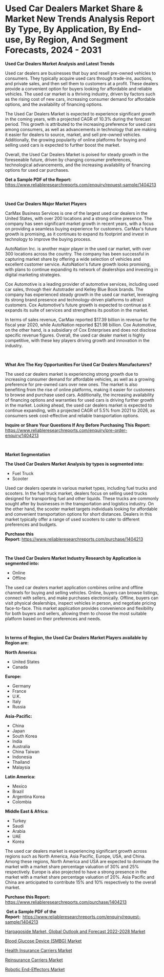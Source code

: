 <p><h1>Used Car Dealers Market Share & Market New Trends Analysis Report By Type, By Application, By End-use, By Region, And Segment Forecasts, 2024 - 2031</h1></p><p><strong>Used Car Dealers Market Analysis and Latest Trends</strong></p>
<p><p>Used car dealers are businesses that buy and resell pre-owned vehicles to consumers. They typically acquire used cars through trade-ins, auctions, and private sales, and then sell them to customers at a profit. These dealers provide a convenient option for buyers looking for affordable and reliable vehicles. The used car market is a thriving industry, driven by factors such as the rising cost of new cars, increasing consumer demand for affordable options, and the availability of financing options.</p><p>The Used Car Dealers Market is expected to experience significant growth in the coming years, with a projected CAGR of 10.3% during the forecast period. This growth is attributed to the increasing preference for used cars among consumers, as well as advancements in technology that are making it easier for dealers to source, market, and sell pre-owned vehicles. Additionally, the growing popularity of online platforms for buying and selling used cars is expected to further boost the market.</p><p>Overall, the Used Car Dealers Market is poised for steady growth in the foreseeable future, driven by changing consumer preferences, technological advancements, and the increasing availability of financing options for used car purchases.</p></p>
<p><strong>Get a Sample PDF of the Report:&nbsp;</strong> <a href="https://www.reliableresearchreports.com/enquiry/request-sample/1404213">https://www.reliableresearchreports.com/enquiry/request-sample/1404213</a></p>
<p>&nbsp;</p>
<p><strong>Used Car Dealers Major Market Players</strong></p>
<p><p>CarMax Business Services is one of the largest used car dealers in the United States, with over 200 locations and a strong online presence. The company has seen significant market growth in recent years, with a focus on providing a seamless buying experience for customers. CarMax's future growth is promising, as it continues to expand its footprint and invest in technology to improve the buying process.</p><p>AutoNation Inc. is another major player in the used car market, with over 300 locations across the country. The company has been successful in capturing market share by offering a wide selection of vehicles and excellent customer service. AutoNation's future growth looks promising, with plans to continue expanding its network of dealerships and investing in digital marketing strategies.</p><p>Cox Automotive is a leading provider of automotive services, including used car sales, through their Autotrader and Kelley Blue Book brands. The company has experienced steady growth in the used car market, leveraging its strong brand presence and technology-driven platforms to attract customers. Cox Automotive's future growth is expected to continue as it expands its suite of services and strengthens its position in the market.</p><p>In terms of sales revenue, CarMax reported $17.39 billion in revenue for the fiscal year 2020, while AutoNation reported $21.98 billion. Cox Automotive, on the other hand, is a subsidiary of Cox Enterprises and does not disclose specific revenue figures. Overall, the used car dealer market is highly competitive, with these key players driving growth and innovation in the industry.</p></p>
<p>&nbsp;</p>
<p><strong>What Are The Key Opportunities For Used Car Dealers Manufacturers?</strong></p>
<p><p>The used car dealers market is experiencing strong growth due to increasing consumer demand for affordable vehicles, as well as a growing preference for pre-owned cars over new ones. The market is also benefiting from the rise of online platforms, making it easier for customers to browse and purchase used cars. Additionally, the increasing availability of financing options and warranties for used cars is driving further growth in the market. Looking ahead, the used car dealers market is expected to continue expanding, with a projected CAGR of 5.5% from 2021 to 2026, as consumers seek cost-effective and reliable transportation options.</p></p>
<p><strong>Inquire or Share Your Questions If Any Before Purchasing This Report:</strong> <a href="https://www.reliableresearchreports.com/enquiry/pre-order-enquiry/1404213">https://www.reliableresearchreports.com/enquiry/pre-order-enquiry/1404213</a></p>
<p>&nbsp;</p>
<p><strong>Market Segmentation</strong></p>
<p><strong>The Used Car Dealers Market Analysis by types is segmented into:</strong></p>
<p><ul><li>Fuel Truck</li><li>Scooter</li></ul></p>
<p><p>Used car dealers operate in various market types, including fuel trucks and scooters. In the fuel truck market, dealers focus on selling used trucks designed for transporting fuel and other liquids. These trucks are commonly sought after by businesses in the transportation and logistics industry. On the other hand, the scooter market targets individuals looking for affordable and convenient transportation options for short distances. Dealers in this market typically offer a range of used scooters to cater to different preferences and budgets.</p></p>
<p><strong>Purchase this Report:&nbsp;</strong><a href="https://www.reliableresearchreports.com/purchase/1404213">https://www.reliableresearchreports.com/purchase/1404213</a></p>
<p>&nbsp;</p>
<p><strong>The Used Car Dealers Market Industry Research by Application is segmented into:</strong></p>
<p><ul><li>Online</li><li>Offline</li></ul></p>
<p><p>The used car dealers market application combines online and offline channels for buying and selling vehicles. Online, buyers can browse listings, connect with sellers, and make purchases electronically. Offline, buyers can visit physical dealerships, inspect vehicles in person, and negotiate pricing face-to-face. This market application provides convenience and flexibility for both buyers and sellers, allowing them to choose the most suitable platform based on their preferences and needs.</p></p>
<p>&nbsp;</p>
<p><strong>In terms of Region, the Used Car Dealers Market Players available by Region are:</strong></p>
<p>
    <p> <strong> North America: </strong>
        <ul>
            <li>United States</li>
            <li>Canada</li>
        </ul>
        </p> 
    <p> <strong> Europe: </strong>
        <ul>
            <li>Germany</li>
            <li>France</li>
            <li>U.K.</li>
            <li>Italy</li>
            <li>Russia</li>
        </ul>
        </p> 
    <p> <strong> Asia-Pacific: </strong>
        <ul>
            <li>China</li>
            <li>Japan</li>
            <li>South Korea</li>
            <li>India</li>
            <li>Australia</li>
            <li>China Taiwan</li>
            <li>Indonesia</li>
            <li>Thailand</li>
            <li>Malaysia</li>
        </ul>
        </p> 
    <p> <strong> Latin America: </strong>
        <ul>
            <li>Mexico</li>
            <li>Brazil</li>
            <li>Argentina Korea</li>
            <li>Colombia</li>
        </ul>
        </p> 
    <p> <strong> Middle East & Africa: </strong>
        <ul>
            <li>Turkey</li>
            <li>Saudi</li>
            <li>Arabia</li>
            <li>UAE</li>
            <li>Korea</li>
        </ul>
    </p>
    </p>
<p><p>The used car dealers market is experiencing significant growth across regions such as North America, Asia Pacific, Europe, USA, and China. Among these regions, North America and USA are expected to dominate the market with a market share percentage valuation of 30% and 25% respectively. Europe is also projected to have a strong presence in the market with a market share percentage valuation of 20%. Asia Pacific and China are anticipated to contribute 15% and 10% respectively to the overall market.</p></p>
<p><strong>Purchase this Report: </strong><a href="https://www.reliableresearchreports.com/purchase/1404213">https://www.reliableresearchreports.com/purchase/1404213</a></p>
<p>&nbsp;<strong>Get a Sample PDF of the Report:&nbsp;&nbsp;</strong><a href="https://www.reliableresearchreports.com/enquiry/request-sample/1404213">https://www.reliableresearchreports.com/enquiry/request-sample/1404213</a></p>
<p><strong></strong></p>
<p><p><a href="https://five-trouble-98a.notion.site/Harpagoside-Market-Global-Outlook-and-Forecast-2022-2028-Market-Size-Share-Trends-Analysis-Repor-e5408db92e0b4c22a44d94b75df3d837">Harpagoside Market, Global Outlook and Forecast 2022-2028 Market</a></p><p><a href="https://issuu.com/reportprime-2/docs/blood-glucose-device-smbg-market-size-2030.pptx">Blood Glucose Device (SMBG) Market</a></p><p><a href="https://github.com/brenzgnarento/Market-Research-Report-List-1/blob/main/health-insurance-carriers-market.md">Health Insurance Carriers Market</a></p><p><a href="https://github.com/jerrycopelandthomaswsqd8q/Market-Research-Report-List-1/blob/main/reinsurance-carriers-market.md">Reinsurance Carriers Market</a></p><p><a href="https://issuu.com/reportprime-2/docs/robotic-end-effectors-market-size-2030.pptx">Robotic End-Effectors Market</a></p></p>